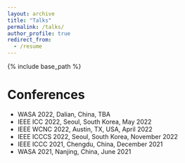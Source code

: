 ```yaml
---
layout: archive
title: "Talks"
permalink: /talks/
author_profile: true
redirect_from:
  - /resume
---
```


{% include base_path %}

Conferences
======
* WASA 2022, Dalian, China, TBA 
* IEEE ICC 2022, Seoul, South Korea, May 2022
* IEEE WCNC 2022, Austin, TX, USA, April 2022
* IEEE ICCCS 2022, Seoul, South Korea, November 2022
* IEEE ICCC 2021, Chengdu, China, December 2021
* WASA 2021, Nanjing, China, June 2021 
